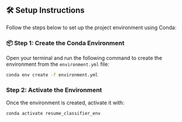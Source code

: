 ## 🛠️ Setup Instructions

Follow the steps below to set up the project environment using Conda:

### 📦 Step 1: Create the Conda Environment

Open your terminal and run the following command to create the environment from the `environment.yml` file:

```bash
conda env create -f environment.yml

```

### Step 2: Activate the Environment

Once the environment is created, activate it with:

``` bash
conda activate resume_classifier_env
```

